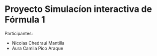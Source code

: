 # Proyecto Simulacíon interactiva de Fórmula 1

Participantes:

- Nicolas Chedraui Mantilla
- Aura Camila Pico Araque
